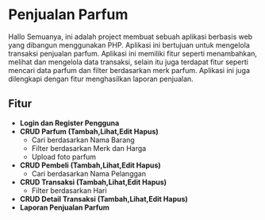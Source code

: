 <h1>Penjualan Parfum </h1>
Hallo Semuanya, ini adalah project membuat sebuah aplikasi berbasis web yang dibangun menggunakan PHP. Aplikasi ini bertujuan untuk mengelola transaksi penjualan parfum.
Aplikasi ini memiliki fitur seperti menambahkan, melihat dan mengelola data transaksi, selain itu juga terdapat fitur seperti mencari data parfum dan filter berdasarkan merk parfum.
Aplikasi ini juga dilengkapi dengan fitur menghasilkan laporan penjualan.

<h2>Fitur </h2>
<ul>
    <li><strong>Login dan Register Pengguna</strong></li>
    <li><strong>CRUD Parfum (Tambah,Lihat,Edit Hapus)</strong>
        <ul>
            <li>Cari berdasarkan Nama Barang</li>
            <li>Filter berdasarkan Merk dan Harga</li>
            <li>Upload foto parfum</li>
        </ul>
    </li>
    <li><strong>CRUD Pembeli (Tambah,Lihat,Edit Hapus)</strong>
        <ul>
          <li>Cari berdasarkan Nama Pelanggan</li>
        </ul>
    </li>
    <li><strong>CRUD Transaksi (Tambah,Lihat,Edit Hapus)</strong>
        <ul>
          <li>Filter berdasarkan Hari</li>
        </ul>
    </li>
    <li><strong>CRUD Detail Transaksi (Tambah,Lihat,Edit Hapus) </strong></li>
    <li><strong>Laporan Penjualan Parfum</li></strong>
</ul>
